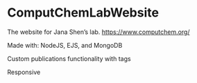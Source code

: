 # ComputChemLabWebsite
The website for Jana Shen’s lab.
https://www.computchem.org/


Made with: NodeJS, EJS, and MongoDB


Custom publications functionality with tags


Responsive


